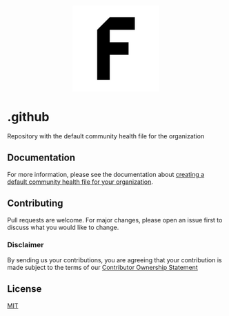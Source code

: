 <p align="center">
  <img width="200" height="200" src="./f-logo.jpeg">
</p>

# .github

Repository with the default community health file for the organization

## Documentation

For more information, please see the documentation about [creating a default community health file for your organization](https://help.github.com/en/articles/creating-a-default-community-health-file-for-your-organization).

## Contributing

Pull requests are welcome. For major changes, please open an issue first to discuss what you would like to change.

### Disclaimer

By sending us your contributions, you are agreeing that your contribution is made subject to the terms of our [Contributor Ownership Statement](https://github.com/Farfetch/.github/blob/master/COS.md)

## License

[MIT](LICENSE)